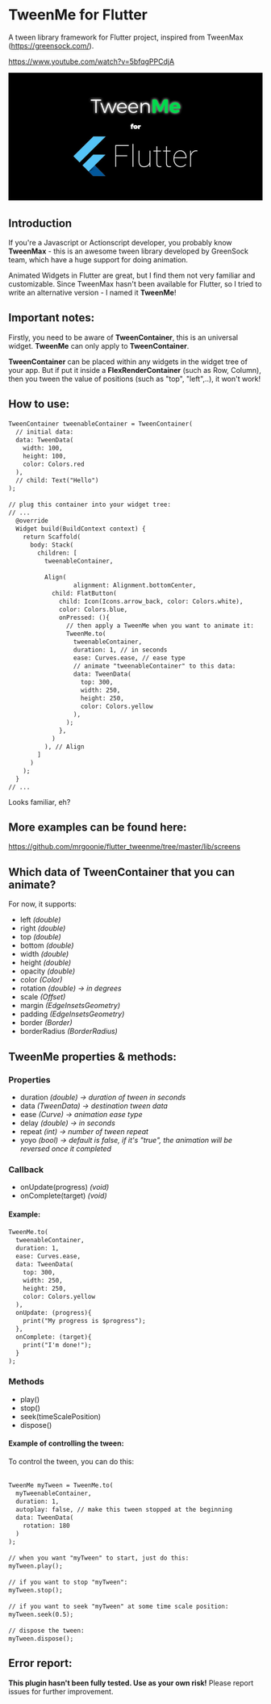 # TweenMe for Flutter

A tween library framework for Flutter project, inspired from TweenMax (https://greensock.com/).

https://www.youtube.com/watch?v=5bfqgPPCdjA

![alt text](https://raw.githubusercontent.com/mrgoonie/flutter_tweenme/master/logo.jpg "TweenMe for Flutter")

## Introduction

If you're a Javascript or Actionscript developer, you probably know **TweenMax** - this is an awesome tween library developed by GreenSock team, which have a huge support for doing animation. 

Animated Widgets in Flutter are great, but I find them not very familiar and customizable. Since TweenMax hasn't been available for Flutter, so I tried to write an alternative version - I named it **TweenMe**!

## Important notes:
Firstly, you need to be aware of **TweenContainer**, this is an universal widget.
**TweenMe** can only apply to **TweenContainer**.

**TweenContainer** can be placed within any widgets in the widget tree of your app. 
But if put it inside a **FlexRenderContainer** (such as Row, Column), then you tween the value of positions (such as "top", "left",..), it won't work! 

## How to use:

```
TweenContainer tweenableContainer = TweenContainer(
  // initial data:
  data: TweenData(
    width: 100,
    height: 100,
    color: Colors.red
  ),
  // child: Text("Hello")
);

// plug this container into your widget tree:
// ...
  @override
  Widget build(BuildContext context) {
    return Scaffold(
      body: Stack(
        children: [
          tweenableContainer,

          Align(
                  alignment: Alignment.bottomCenter,
            child: FlatButton(
              child: Icon(Icons.arrow_back, color: Colors.white),
              color: Colors.blue,
              onPressed: (){
                // then apply a TweenMe when you want to animate it:
                TweenMe.to(
                  tweenableContainer, 
                  duration: 1, // in seconds
                  ease: Curves.ease, // ease type
                  // animate "tweenableContainer" to this data:
                  data: TweenData(
                    top: 300,
                    width: 250,
                    height: 250,
                    color: Colors.yellow
                  ),
                );
              },
            )
          ), // Align
        ]
      )
    );
  }
// ...

```

Looks familiar, eh?

## More examples can be found here: 
https://github.com/mrgoonie/flutter_tweenme/tree/master/lib/screens

## Which data of TweenContainer that you can animate?

For now, it supports:
- left *(double)*
- right *(double)*
- top *(double)*
- bottom *(double)*
- width *(double)*
- height *(double)*
- opacity *(double)*
- color *(Color)*
- rotation *(double) -> in degrees* 
- scale *(Offset)*
- margin *(EdgeInsetsGeometry)*
- padding *(EdgeInsetsGeometry)*
- border *(Border)*
- borderRadius *(BorderRadius)*

## TweenMe properties & methods:

### Properties ###

- duration *(double) -> duration of tween in seconds*
- data *(TweenData) -> destination tween data*
- ease *(Curve) -> animation ease type*
- delay *(double) -> in seconds*
- repeat *(int) -> number of tween repeat*
- yoyo *(bool) -> default is false, if it's "true", the animation will be reversed once it completed*

### Callback ###

- onUpdate(progress) *(void)*
- onComplete(target) *(void)*

#### Example: ####
```
TweenMe.to(
  tweenableContainer, 
  duration: 1, 
  ease: Curves.ease,
  data: TweenData(
    top: 300,
    width: 250,
    height: 250,
    color: Colors.yellow
  ),
  onUpdate: (progress){
    print("My progress is $progress");
  },
  onComplete: (target){
    print("I'm done!");
  }
);
```

### Methods ###

- play()
- stop()
- seek(timeScalePosition)
- dispose()

#### Example of controlling the tween: ####

To control the tween, you can do this:

```

TweenMe myTween = TweenMe.to(
  myTweenableContainer,
  duration: 1,
  autoplay: false, // make this tween stopped at the beginning
  data: TweenData(
    rotation: 180
  )
);

// when you want "myTween" to start, just do this:
myTween.play();

// if you want to stop "myTween":
myTween.stop();

// if you want to seek "myTween" at some time scale position:
myTween.seek(0.5);

// dispose the tween:
myTween.dispose();

```

## Error report:
**This plugin hasn't been fully tested. Use as your own risk!**
Please report issues for further improvement.